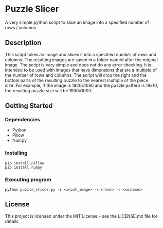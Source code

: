 # Puzzle Slicer

A very simple python script to slice an image into a specified number of rows / columns

## Description

This script takes an image and slices it into a specified number of rows and columns. The resulting images are saved in a folder named after the original image. The script is very simple and does not do any error checking. 
It is intended to be used with images that have dimensions that are a multiple of the number of rows and columns. The script will crop the right and the bottom parts of the resulting puzzle to the nearest multiple of the piece size. 
For example, if the image is 1920x1080 and the puzzle pattern is 19x10, the resulting puzzle size will be 1900x1000.

## Getting Started

### Dependencies

* Python
* Pillow
* Numpy 

### Installing

```commandline
pip install pillow
pip install numpy
```
### Executing program


```commandline
python puzzle_slicer.py -i <input_image> -r <rows> -c <columns>
```

## License

This project is licensed under the MIT License - see the LICENSE.md file for details
